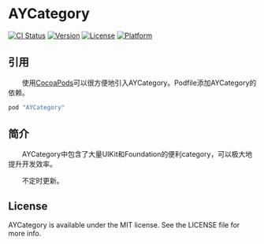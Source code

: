 # AYCategory

[![CI Status](http://img.shields.io/travis/alan-yeh/AYCategory.svg?style=flat)](https://travis-ci.org/alan-yeh/AYCategory)
[![Version](https://img.shields.io/cocoapods/v/AYCategory.svg?style=flat)](http://cocoapods.org/pods/AYCategory)
[![License](https://img.shields.io/cocoapods/l/AYCategory.svg?style=flat)](http://cocoapods.org/pods/AYCategory)
[![Platform](https://img.shields.io/cocoapods/p/AYCategory.svg?style=flat)](http://cocoapods.org/pods/AYCategory)

## 引用
　　使用[CocoaPods](http://cocoapods.org)可以很方便地引入AYCategory。Podfile添加AYCategory的依赖。

```ruby
pod "AYCategory"
```

## 简介
　　AYCategory中包含了大量UIKit和Foundation的便利category，可以极大地提升开发效率。

　　不定时更新。

## License

AYCategory is available under the MIT license. See the LICENSE file for more info.
